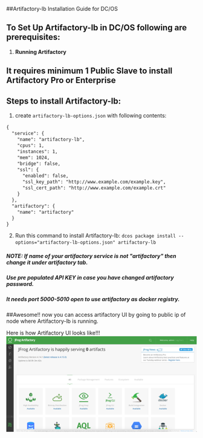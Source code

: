 ##Artifactory-lb Installation Guide for DC/OS

## To Set Up Artifactory-lb in DC/OS following are prerequisites:
1. **Running Artifactory**

## It requires minimum 1 Public Slave to install Artifactory Pro or Enterprise

## Steps to install Artifactory-lb:

1. create `artifactory-lb-options.json` with following contents:
```
{
  "service": {
    "name": "artifactory-lb",
    "cpus": 1,
    "instances": 1,
    "mem": 1024,
    "bridge": false,
    "ssl": {
      "enabled": false,
      "ssl_key_path": "http://www.example.com/example.key",
      "ssl_cert_path": "http://www.example.com/example.crt"
    }
  },
  "artifactory": {
    "name": "artifactory"
  }
}
```
2. Run this command to install Artifactory-lb:
    `dcos package install --options="artifactory-lb-options.json" artifactory-lb`

##### NOTE:  If name of your artifactory service is not "artifactory" then change it under artifactory tab. 
##### Use pre populated API KEY in case you have changed artifactory password.
##### It needs port 5000-5010 open to use artifactory as docker registry.

##Awesome!! now you can access artifactory UI by going to public ip of node where Artifactory-lb is running.

Here is how Artifactory UI looks like!!!
![Artifactory UI](images/Artifactory_UI.png)